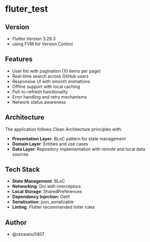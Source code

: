 # fluter_test

## Version

- Flutter Version 3.29.3
- using FVM for Version Control

## Features

- User list with pagination (10 items per page)
- Real-time search across GitHub users
- Responsive UI with smooth animations
- Offline support with local caching
- Pull-to-refresh functionality
- Error handling and retry mechanisms
- Network status awareness

## Architecture

The application follows Clean Architecture principles with:

- **Presentation Layer**: BLoC pattern for state management
- **Domain Layer**: Entities and use cases
- **Data Layer**: Repository implementation with remote and local data sources

## Tech Stack

- **State Management**: BLoC
- **Networking**: Dio with interceptors
- **Local Storage**: SharedPreferences
- **Dependency Injection**: GetIt
- **Serialization**: json_serializable
- **Linting**: Flutter recommended linter rules

## Author

- @razwanul1407

